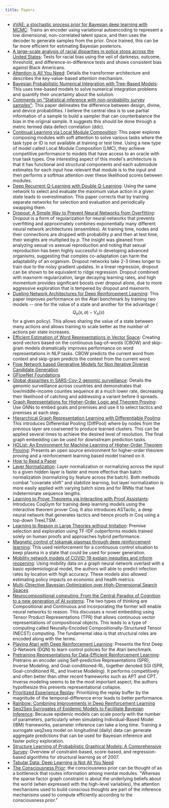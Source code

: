```yaml
---
title: Papers
---
```


- [$\pi$VAE: a stochastic process prior for Bayesian deep learning with
  MCMC](pi-vae): Trains an encoder using variational autoencoding to represent a low dimensional, non-correlated latent space, and then uses the decoder to generate samples from the prior. Once trained, this can be far more efficient for estimating Bayesian posteriors.
- [A large-scale analysis of racial disparities in police stops across the
  United States](100M): Tests for racial bias using the veil of darkness,
  outcome, threshold, and difference-in-difference tests and shows consistent
  bias against Black Americans.
- [Attention is All You Need](attention-is-all-you-need): Details the transformer architecture and describes the key-value-based attention mechanism.
- [Bayesian Probabilistic Numerical Integration with Tree-Based Models](bart): This uses tree-based models to solve numerical integration problems and quantify their uncertainty about the solution.
- [Comments on "Statistical inference with non-probability survey
  samples"](ddc): This paper delineates the difference between design, divine, and device probabilities. I believe the central idea is to use partial information of a sample to build a sampler that can counterbalance the bias in the original sample. It suggests this should be done through a metric termed data defect correlation (ddc).
- [Continual Learning via Local Module Composition](lcm): This paper explores composing modules with soft attention to solve various tasks where the task type or ID is not available at training or test time. Using a new type of model called Local Module Composition (LMC), they achieve competitive performance to models that have access to an oracle with true task types. One interesting aspect of this model's architecture is that it has functional and structural components and each submodule estimates for each input how relevant that module is to the input and then performs a softmax attention over these likelihood scores between modules.
- [Deep Recurrent Q-Learning with Double Q-Learning](deep-recurrent-q-learning-with-double-q-learning): Using the same network to select and evaluate the maximum value action in a given state leads to overestimation. This paper corrects that by training separate networks for selection and evaluation and periodically swapping them.
- [Dropout: A Simple Way to Prevent Neural Networks from Overfitting](dropout): Dropout is a form of regularization for neural networks that prevents overfitting and approximately combines exponentially many different neural network architectures (ensembles). At training time, nodes and their connections are dropped with probability $p$ and then at test time, their weights are multiplied by $p$. The insight was gleaned from analyzing sexual vs asexual reproduction and noting that sexual reproduction has been highly successful in developing advanced organisms, suggesting that complex co-adaptation can harm the adaptability of an organism. Dropout networks take 2-3 times longer to train due to the noisy gradient updates. In a linear regression, dropout can be shown to be equivalent to ridge regression. Dropout combined with maxnorm regularization, large decaying learning rates, and high momentum provides significant boosts over dropout alone, due to more aggressive exploration that is tempered by dropout and maxnorm.
- [Dueling Network Architectures for Deep Reinforcement Learning](dueling-network-architectures-for-deep-reinforcement-learning): This paper improves performance on the Atari benchmark by training two models -- one for the value of a state and another for the advantage ($$Q_\pi(s,a) - V_\pi(s)$$ for a given policy). This allows sharing the value of a state between many actions and allows training to scale better as the number of actions per state increases.
- [Efficient Estimation of Word Representations in Vector Space](word2vec): Creating word vectors based on the continuous bag-of-words (CBOW) and skip-gram models dramatically improves performance on word representations in NLP tasks. CBOW predicts the current word from context and skip-gram predicts the context from the current word.
- [Flow Network based Generative Models for Non Iterative Diverse Candidate Generation](flow-network-based-generative-models-for-non-iterative-diverse-candidate-generation)
- [GFlowNet Foundations](gflownet-foundations)
- [Global disparities in SARS-Cov-2 genomic surveillance](genomic-surveillance): Details the genomic surveillance across countries and demonstrates that low/middle-income counties sequence at a much lower rate, decreasing their likelihood of catching and addressing a variant before it spreads.
- [Graph Representations for Higher-Order Logic and Theorem Proving](graph-representations-for-higher-order-logic-and-theorem-proving): Use GNNs to embed goals and premises and use it to select tactics and premises at each step.
- [Hierarchical Graph Representation Learning with Differentiable Pooling](hierarchical-gnns): This introduces Differential Pooling (DiffPool) where by nodes from the previous layer are coarsened to produce learned clusters. This can be applied several times to achieve the desired level of resolution. The final graph embedding can be used for downstream prediction tasks.
- [HOList: An Environment for Machine Learning of Higher-Order Theorem Proving](holist): Presents an open source environment for higher-order theorem proving and a reinforcement learning based model trained on it.
- [How to Read a Paper](how-to-read-a-paper)
- [Layer Normalization](layer-normalization): Layer normalization or normalizing across the input to a given hidden layer is faster and more effective than batch normalization (normalizing by feature across the batch). Both methods combat "covariate shift" and stabilize learning, but layer normalization is more easily applied with varying batch sizes and for RNNs that have indeterminate sequence lengths.
- [Learning to Prove Theorems via Interacting with Proof Assistants](learning-to-prove-theorems-via-interacting-with-proof-assistants): Introduces CoqGym for training deep learning models using the interactive theorem prover Coq. It also introduces ASTactic, a deep neural network that generates tactics and hence proofs in Coq using a top-down TreeLTSM.
- [Learning to Reason in Large Theories without Imitation](learning-to-reason-in-large-theories-without-imitation): Premise selection and exploration using TF-IDF outperforms models trained solely on human proofs and approaches hybrid performance.
- [Magnetic control of tokamak plasmas through deep reinforcement learning](magnetic-control-of-tokamak-plasmas-through-deep-reinforcement-learning): This used reinforcement for a continuous control situation to keep plasma in a state that could be used for power generation.
- [Mobility network models of COVID-19 explain inequities and inform
  reopening](covid-gnn): Using mobility data on a graph neural network overlaid with a basic epidemiological model, the authors will able to predict infection rates by location with high accuracy. These models also allowed estimating policy impacts on economic and health metrics.
- [Multi-Objective Bayesian Optimization over High-Dimensional Search Spaces](mulit-objective-bayesian-optimization-over-high-dimensional-search-spaces)
- [Neurocompositional computing: From the Central Paradox of Cognition to a new generation of AI systems](neurocompositional-computing): The two types of thinking are Compositional and Continuous and incorporating the former will enable neural networks to reason. This discusses a novel embedding using Tensor Product Representations (TPR) that allows continuous vector representations of compositional objects. This leads to a type of computing called Neurally-Encoded Compositionally-Structured Tensor (NECST) computing. The fundamental idea is that structural roles are encoded along with the terms.
- [Playing Atari with Deep Reinforcement Learning](playing-atari-with-deep-reinforcement-learning): Presents the first Deep Q-Network (DQN) to learn control policies for the Atari benchmark.
- [Pretraining Representations for Data-Efficient Reinforcement Learning](pretraining-rl): Pretrains an encoder using Self-predictive Representations (SPR), Inverse Modeling, and Goal-conditioned-RL, together denoted SGI (SPR, Goal-conditioned RL, and Inverse Modeling). It performs competitively and often better than other recent frameworks such as APT and CPT. Inverse modeling seems to be the most important aspect; the authors hypothesize this prevents representational collapse.
- [Prioritized Experience Replay](prioritized-experience-replay): Prioritizing the replay buffer by the magnitude of the temporal-difference error leads to better performance.
- [Rainbow: Combining Improvements in Deep Reinforcement Learning](rainbow)
- [Seq2Seq Surrogates of Epidemic Models to Facilitate Bayesian
  Inference](seq2seq-bayes): Because epidemic models can scale poorly with the number of parameters, particularly when simulating Individual-Based Model (IBM) frameworks, parameter inference can take a long time. Training a surrogate seq2seq model on longitudinal (daily) data can generate aggregate predictions that can be used for Bayesian inference and faster policy
  exploration.
- [Structure Learning of Probabilistic Graphical Models: A Comprehensive
  Survey](sl-pgm-survey): Overview of constraint-based, score-based, and regression-based algorithms for structural learning as of 2007.
- [Tabular Data: Deep Learning is Not All You Need](tabular-data)
- [The Consciousness Prior](the-consciousness-prior): the consciousness prior
  can be thought of as a bottleneck that routes information among mental
  modules. "Whereas the sparse factor graph constraint is about the underlying
  beliefs about the world (when expressed with the high-level variables), the
  attention mechanisms used to build conscious thoughts are part of the
  inference mechanisms used to compute efficiently according to the
  consciousness prior."
